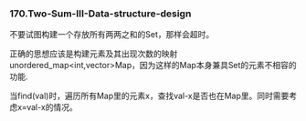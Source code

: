 ### 170.Two-Sum-III-Data-structure-design

不要试图构建一个存放所有两两之和的Set，那样会超时。

正确的思想应该是构建元素及其出现次数的映射 unordered_map<int,vector<int>>Map，因为这样的Map本身兼具Set的元素不相容的功能. 

当find(val)时，遍历所有Map里的元素x，查找val-x是否也在Map里。同时需要考虑x=val-x的情况。
